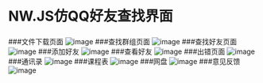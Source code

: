 # NW.JS仿QQ好友查找界面
###
###文件下载页面
![image](https://github.com/renjianfeng/qqSearch/raw/master/sdf1.jpg)
###查找群组页面
![image](https://github.com/renjianfeng/qqSearch/raw/master/sdf2.jpg)
###查找好友页面
![image](https://github.com/renjianfeng/qqSearch/raw/master/sdf3.jpg)
###添加好友
![image](https://github.com/renjianfeng/qqSearch/raw/master/sdf4.jpg)
###查看好友
![image](https://github.com/renjianfeng/qqSearch/raw/master/sdf5.jpg)
###出错页面
![image](https://github.com/renjianfeng/qqSearch/raw/master/sdf6.jpg)
###通讯录
![image](https://github.com/renjianfeng/qqSearch/raw/master/sdf7.jpg)
###课程表
![image](https://github.com/renjianfeng/qqSearch/raw/master/sdf8.jpg)
###网盘
![image](https://github.com/renjianfeng/qqSearch/raw/master/sdf9.jpg)
###意见反馈
![image](https://github.com/renjianfeng/qqSearch/raw/master/sdf10.jpg)
